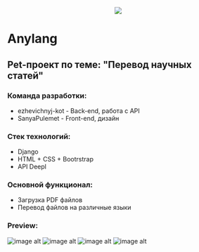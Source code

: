 <p align="center">
  <img src="https://github.com/ezhevichnyj-kot/Anylang-ARCHIVE/blob/main/LOGO.png">
</p>

# Anylang
## Pet-проект по теме: "Перевод научных статей"

### Команда разработки:

- ezhevichnyj-kot - Back-end, работа с API
- SanyaPulemet - Front-end, дизайн

### Стек технологий:

- Django
- HTML + CSS + Bootrstrap
- API Deepl

### Основной функционал:

- Загрузка PDF файлов
- Перевод файлов на различные языки

### Preview:

![image alt](https://github.com/ezhevichnyj-kot/Anylang-ARCHIVE/blob/main/1.png)
![image alt](https://github.com/ezhevichnyj-kot/Anylang-ARCHIVE/blob/main/2.png)
![image alt](https://github.com/ezhevichnyj-kot/Anylang-ARCHIVE/blob/main/3.png)
![image alt](https://github.com/ezhevichnyj-kot/Anylang-ARCHIVE/blob/main/4.png)
